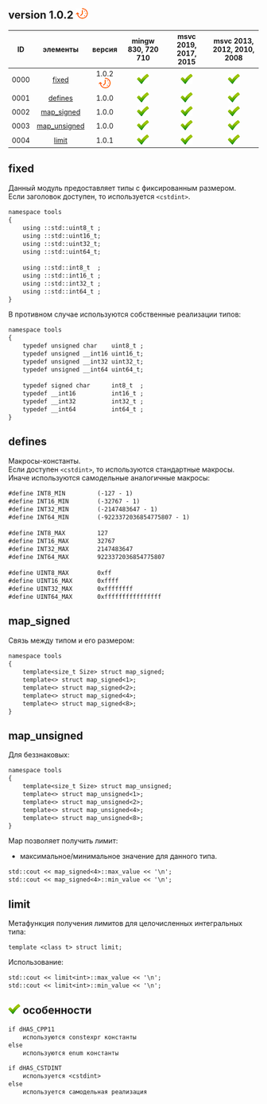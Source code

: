 ﻿
[P]: ../../icons/progress.png
[V]: ../../icons/success.png
[X]: ../../icons/failed.png
[D]: ../../icons/danger.png
[E]: ../../icons/empty.png
[N]: ../../icons/na.png

version 1.0.2  [![P]][M] 
---

| **ID** | элементы           | версия          | mingw 830, 720 710 | msvc 2019, 2017, 2015 | msvc 2013, 2012, 2010, 2008 |  
|:------:|:------------------:|:---------------:|:------------------:|:---------------------:|:---------------------------:|  
|  0000  | [fixed][00]        | 1.0.2 [![P]][M] |   [![V]][MINGW]    |  [![V]][VS-NEW]       | [![V]][VS-OLD]              |  
|  0001  | [defines][01]      | 1.0.0           |   [![V]][MINGW]    |  [![V]][VS-NEW]       | [![V]][VS-OLD]              |  
|  0002  | [map_signed][02]   | 1.0.0           |   [![V]][MINGW]    |  [![V]][VS-NEW]       | [![V]][VS-OLD]              |  
|  0003  | [map_unsigned][03] | 1.0.0           |   [![V]][MINGW]    |  [![V]][VS-NEW]       | [![V]][VS-OLD]              |  
|  0004  | [limit][04]        | 1.0.1           |   [![V]][MINGW]    |  [![V]][VS-NEW]       | [![V]][VS-OLD]              |  


[M]:       #fixed       "типы фиксированных размеров"  
[MINGW]:   #mingw-new   "поддержка компиляторов mingw"  
[VS-NEW]:  #msvc-new    "поддержка новых компиляторов msvc"  
[VS-OLD]:  #msvc-old    "поддержка старых компиляторов msvc"  

[00]: #fixed            "типы фиксированных размеров"  
[01]: #defines          "макросы-константы"  
[02]: #map_signed       "связь между знаковым типом и его размером"  
[03]: #map_unsigned     "связь между беззнаковым типом и его размером"  
[04]: #limit            "метафункция получения мак/мин значения интегральных целочисленных типов"  

[88]: ../../../include/tools/types/traits.hpp   "расположение файла"  

[98]: traits.md    "мета-функция: удаляет квалификаторы типов"  
[99]: traits.md    "мета-функция: определяет: является ли тип знаковым"  


fixed
-----
Данный модуль предоставляет типы с фиксированным размером.  
Если заголовок доступен, то используется `<cstdint>`.  

```
namespace tools
{
    using ::std::uint8_t ;
    using ::std::uint16_t;
    using ::std::uint32_t;
    using ::std::uint64_t;
        
    using ::std::int8_t  ; 
    using ::std::int16_t ; 
    using ::std::int32_t ; 
    using ::std::int64_t ; 
}
```

В противном случае используются собственные реализации типов:  

```
namespace tools
{
    typedef unsigned char    uint8_t ;
    typedef unsigned __int16 uint16_t;
    typedef unsigned __int32 uint32_t;
    typedef unsigned __int64 uint64_t;

    typedef signed char      int8_t  ;
    typedef __int16          int16_t ;
    typedef __int32          int32_t ;
    typedef __int64          int64_t ;
}

```


defines
-------

Макросы-константы.  
Если доступен `<cstdint>`, то используются стандартные макросы.  
Иначе используются самодельные аналогичные макросы:  

```
#define INT8_MIN         (-127 - 1)
#define INT16_MIN        (-32767 - 1)
#define INT32_MIN        (-2147483647 - 1)
#define INT64_MIN        (-9223372036854775807 - 1)

#define INT8_MAX         127
#define INT16_MAX        32767
#define INT32_MAX        2147483647
#define INT64_MAX        9223372036854775807

#define UINT8_MAX        0xff
#define UINT16_MAX       0xffff
#define UINT32_MAX       0xffffffff
#define UINT64_MAX       0xffffffffffffffff
```

map_signed
----------
Связь между типом и его размером:  

```
namespace tools
{
    template<size_t Size> struct map_signed;
    template<> struct map_signed<1>;
    template<> struct map_signed<2>;
    template<> struct map_signed<4>;
    template<> struct map_signed<8>;
}
```

map_unsigned
----------
Для беззнаковых:  

```
namespace tools
{
    template<size_t Size> struct map_unsigned;
    template<> struct map_unsigned<1>;
    template<> struct map_unsigned<2>;
    template<> struct map_unsigned<4>;
    template<> struct map_unsigned<8>;
}
```

Map позволяет получить лимит:  
  - максимальное/минимальное значение для данного типа.  

```
std::cout << map_signed<4>::max_value << '\n';
std::cout << map_signed<4>::min_value << '\n';
```

limit
-----
Метафункция получения лимитов для целочисленных интегральных типа:  

```
template <class t> struct limit;
```

Использование:
```
std::cout << limit<int>::max_value << '\n';
std::cout << limit<int>::min_value << '\n';
```

[![V]][M] особенности
---------------------

```
if dHAS_CPP11
    используются constexpr константы 
else 
    используются enum константы
```

```
if dHAS_CSTDINT
    используется <cstdint>
else 
    используется самодельная реализация
```

